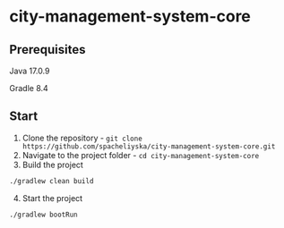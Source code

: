 # city-management-system-core

## Prerequisites

Java 17.0.9

Gradle 8.4

## Start

1. Clone the repository - `git clone https://github.com/spacheliyska/city-management-system-core.git`
2. Navigate to the project folder - `cd city-management-system-core`
3. Build the project
```bash
./gradlew clean build
```
4. Start the project
```bash
./gradlew bootRun
```
